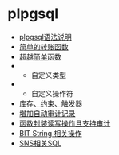 # plpgsql


* [plpgsql语法说明](http://www.postgresql.org/docs/9.1/static/plpgsql-overview.html)
* [简单的转账函数](01.sql)
* [超越简单函数](02.sql)
*   * 自定义类型
*   * 自定义操作符
* [库存、约束、触发器](03.sql)
* [增加自动审计记录](04.sql)
* [函数封装读写操作且支持审计](05.sql)
* [BIT String 相关操作](./bitstring/README.md)
* [SNS相关SQL](./snssql/README.md)